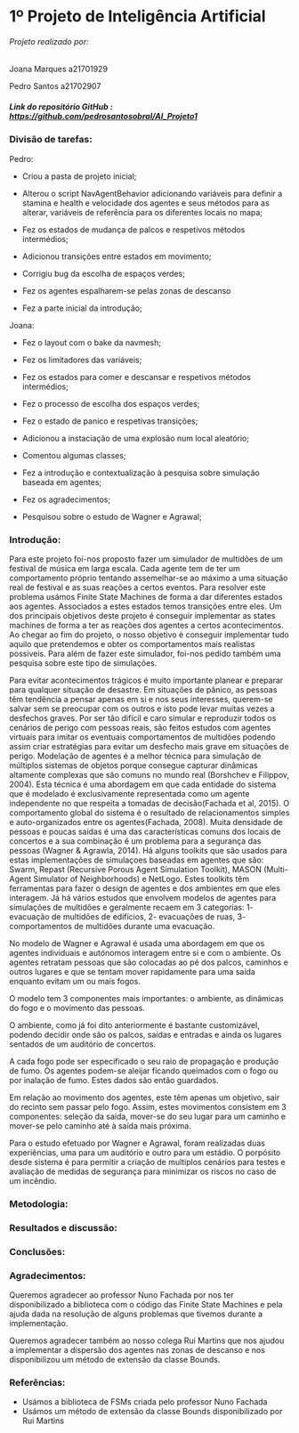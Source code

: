 # 1º Projeto de Inteligência Artificial

###### Projeto realizado por:
Joana Marques a21701929 <p>
Pedro Santos a21702907

##### Link do repositório GitHub : https://github.com/pedrosantosobral/AI_Projeto1

### Divisão de tarefas:
Pedro: <p>
- Criou a pasta de projeto inicial; <p>
- Alterou o script NavAgentBehavior adicionando variáveis para definir a
stamina e health e velocidade dos agentes e seus métodos para as alterar, variáveis de referência para os diferentes locais no mapa; <p>
- Fez os estados de mudança de palcos e respetivos métodos intermédios; <p>
- Adicionou transições entre estados em movimento; <p>
- Corrigiu bug da escolha de espaços verdes; <p>
- Fez os agentes espalharem-se pelas zonas de descanso <p>
- Fez a parte inicial da introdução; <p>


Joana: <p>
- Fez o layout com o bake da navmesh; <p>
- Fez os limitadores das variáveis; <p>
- Fez os estados para comer e descansar e respetivos métodos intermédios; <p>
- Fez o processo de escolha dos espaços verdes; <p>
- Fez o estado de panico e respetivas transições; <p>
- Adicionou a instaciação de uma explosão num local aleatório; <p>
- Comentou algumas classes; <p> 
- Fez a introdução e contextualização à pesquisa sobre simulação baseada em agentes; <p>
- Fez os agradecimentos; <p>
- Pesquisou sobre o estudo de Wagner e Agrawal; <p>



### Introdução:
Para este projeto foi-nos proposto fazer um simulador de multidões de um festival
de música em larga escala. Cada agente tem de ter um comportamento próprio
tentando assemelhar-se ao máximo a uma situação real de festival e as suas
reações a certos eventos. Para resolver este problema usámos Finite State Machines
de forma a dar diferentes estados aos agentes. Associados a estes estados temos
transições entre eles.
Um dos principais objetivos deste projeto é conseguir implementar as states
machines de forma a ter as reações dos agentes a certos acontecimentos.
Ao chegar ao fim do projeto, o nosso objetivo é conseguir implementar tudo aquilo
que pretendemos e obter os comportamentos mais realistas possiveis.
Para além de fazer este simulador, foi-nos pedido também uma pesquisa sobre este
tipo de simulações. 

Para evitar acontecimentos trágicos é muito importante planear e preparar para
qualquer situação de desastre. Em situações de pânico, as pessoas têm tendência
a pensar apenas em si e nos seus interesses, querem-se salvar sem se preocupar
com os outros e isto pode levar muitas vezes a desfechos graves. Por ser tão
difícil e caro simular e reproduzir todos os cenários de perigo com pessoas reais,
são feitos estudos com agentes virtuais para imitar os eventuais comportamentos
de multidões podendo assim criar estratégias para evitar um desfecho mais grave
em situações de perigo. 
Modelação de agentes é a melhor técnica para simulação de múltiplos sistemas de
objetos porque consegue capturar dinâmicas altamente complexas que são comuns no
mundo real (Borshchev e Filippov, 2004). Esta técnica é uma abordagem em que cada
entidade do sistema que é modelado é exclusivamente representada como um agente
independente no que respeita a tomadas de decisão(Fachada et al, 2015).
O comportamento global do sistema é o resultado de relacionamentos simples e
auto-organizados entre os agentes(Fachada, 2008).
Muita densidade de pessoas e poucas saídas é uma das características comuns dos
locais de concertos e a sua combinação é um problema para a segurança das pessoas
(Wagner & Agrawla, 2014). Há alguns toolkits que são usados para estas implementações
de simulaçoes baseadas em agentes que são: Swarm, Repast (Recursive Porous Agent
Simulation Toolkit), MASON (Multi-Agent Simulator of Neighborhoods) e NetLogo.
Estes toolkits têm ferramentas para fazer o design de agentes e dos ambientes em
que eles interagem.
Já há vários estudos que envolvem modelos de agentes para simulações de multidões
e geralmente recaem em 3 categorias: 1- evacuação de multidões de edifícios,
2- evacuações de ruas, 3- comportamentos de multidões durante uma evacuação. <p>

No modelo de Wagner e Agrawal é usada uma abordagem em que os agentes individuais e autónomos interagem entre si e com o ambiente. Os agentes retratam pessoas que são colocadas ao pé dos palcos, caminhos e outros lugares e que se tentam mover rapidamente para uma saída enquanto evitam um ou mais fogos. <p>
O modelo tem 3 componentes mais importantes: o ambiente, as dinâmicas do fogo e o movimento das pessoas. <p>
O ambiente, como já foi dito anteriormente é bastante customizável, podendo
decidir onde são os palcos, saídas e entradas e ainda os lugares sentados de
um auditório de concertos. <p>
A cada fogo pode ser especificado o seu raio de propagação e produção de fumo.
Os agentes podem-se aleijar ficando queimados com o fogo ou por inalação de fumo. Estes dados são então guardados. <p>
Em relação ao movimento dos agentes, este têm apenas um objetivo, sair do recinto sem passar pelo fogo. Assim, estes movimentos consistem em 3 componentes: seleção da saída, mover-se do seu lugar para um caminho e mover-se pelo caminho até à saída mais próxima. <p>
Para o estudo efetuado por Wagner e Agrawal, foram realizadas duas experiências,
uma para um auditório e outro para um estádio.
O porpósito desde sistema é para permitir a criação de multiplos cenários para
testes e avaliação de medidas de segurança para minimizar os riscos no caso
de um incêndio. <p>



### Metodologia:

### Resultados e discussão:

### Conclusões:

### Agradecimentos:
Queremos agradecer ao professor Nuno Fachada por nos ter disponibilizado a biblioteca com o código das Finite State Machines e pela ajuda dada na resolução de alguns problemas que tivemos durante a implementação. <p>
Queremos agradecer também ao nosso colega Rui Martins que nos ajudou a implementar a dispersão dos agentes nas zonas de descanso e nos disponibilizou um método de extensão da classe Bounds. <p>

### Referências:
* Usámos a biblioteca de FSMs criada pelo professor Nuno Fachada
* Usámos um método de extensão da classe Bounds disponibilizado por Rui Martins
